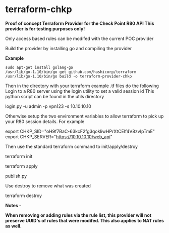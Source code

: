 # terraform-chkp
**Proof of concept Terraform Provider for the Check Point R80 API
This provider is for testing purposes only!**

Only access based rules can be modifed with the current POC provider

Build the provider by installing go and compiling the provider

**Example**
```
sudo apt-get install golang-go
/usr/lib/go-1.10/bin/go get github.com/hashicorp/terraform
/usr/lib/go-1.10/bin/go build -o terraform-provider-chkp
```

Then in the directory with your terraform example .tf files do the following
Login to a R80 server using the login utility to set a valid session id
This python script can be found in the utils directory

login.py -u admin -p vpn123 -s 10.10.10.10

Otherwise setup the two environment variables to allow terraform to pick up your R80 session details. 
For example

export CHKP_SID="oH9f7BaC-63kcF2fg3qokliwHPrXtCEIf4V8zvIpTmE"
export CHKP_SERVER="https://10.10.10.10/web_api"

Then use the standard terraform command to init/apply/destroy

terraform init

terraform apply

publish.py

Use destroy to remove what was created

terraform destroy

**Notes -**

**When removing or adding rules via the rule list, this provider will not preserve UUID's of rules that were modifed.  This also applies to NAT rules as well.**

